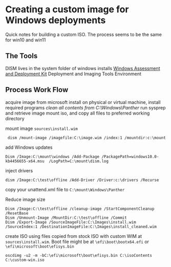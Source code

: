 # Creating a custom image for Windows deployments

Quick notes for building a custom ISO. The process seems to be the same for win10 and win11

## The Tools
DISM lives in the system folder of windows installs
[Windows Assessment and Deployment Kit](https://learn.microsoft.com/en-us/windows-hardware/get-started/adk-install)
Deployment and Imaging Tools Environment

## Process Work Flow
acquire image from microsoft
install on physical or virtual machine, install required programs
*clean all contents from C:\Windows\Panther*
run sysprep and retrieve image
mount iso, and copy all files to preferred working directory

mount image `sources\install.wim`
```
 dism /mount-image /imagefile:C:\image.wim /index:1 /mountdir:c:\mount
```

add Windows updates
```
Dism /Image:C:\mount\windows /Add-Package /PackagePath=windows10.0-kb4456655-x64.msu  /LogPath=C:\mount\dism.log
```

inject drivers
```
dism /Image:C:\test\offline /Add-Driver /Driver:c:\drivers /Recurse
```

copy your unattend.xml file to `C:\mount\Windows\Panther`

Reduce image size
```
Dism /Image:C:\test\offline /cleanup-image /StartComponentCleanup /ResetBase    
Dism /Unmount-Image /MountDir:C:\test\offline /Commit
Dism /Export-Image /SourceImageFile:C:\Images\install.wim /SourceIndex:1 /DestinationImageFile:C:\Images\install_cleaned.wim
```

create ISO using files copied from stock ISO with custom WIM at `sources\install.wim`. Boot file might be at `\efi\boot\bootx64.efi` or `\efi\microsoft\boot\efisys.bin`
```
oscdimg -u2 -m -bC:\efi\microsoft\boot\efisys.bin C:\isoContents C:\custom-win.iso
```
